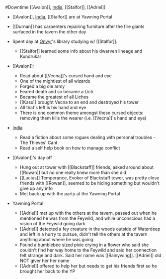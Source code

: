 #Downtime 
[[Avalon]], [India](PCs/Current/India.md), [[Stalfor]], [[Adriel]]

- [[Avalon]], [India](PCs/Current/India.md), [[Stalfor]] are at Yawning Portal
- [[Durnan]] has carpenters repairing furniture after the fire giants surfaced in the tavern the other day
- Spent day at [Onvyr](NPCs/01_General/Onvyr.md)'s library studying w/ [[Stalfor]]. 
	- [[Stalfor]] learned some info about his dwarven lineage and Kundrukar
- [[Avalon]]:
	- Read about [[Vecna]]'s cursed hand and eye
	- One of the mightiest of all wizards
	- Forged a big ole army
	- Feared death and so became a Lich
	- Became the greatest of all Liches
	- [[Kass]] brought Vecna to an end and destroyed his tower
	- All that's left is his hand and eye
	- There is one common theme amongst these cursed objects: removing them kills the wearer (i.e. [[Vecna]]'s hand and eye)
- [India](PCs/Current/India.md)
	- Read a fiction about some rogues dealing with personal troubles - The Thieves' Cant
	- Read a self help book on how to manage conflict

- [[Avalon]]'s day off
	- Hung out at tower with [[Blackstaff]] friends, asked around about [[Rowan]] but no one really knew more than she did
	- [[Lucius]] Temperance, Evoker of Blackstaff tower, was pretty close friends with [[Rowan]], seemed to be hiding something but wouldn't give up any info
	- Met back up with the party at the Yawning Portal

- Yawning Portal:
	- [[Adriel]] met up with the others at the tavern, passed out when he mentioned he was from the Feywild, and while unconscious had a vision of the Feywild going dark
	- [[Adriel]] detected a fey creature in the woods outside of Waterdeep and left in a hurry to pursue, didn't tell the others at the tavern anything about where he was going
	- Found a bumblebee sized pixie crying in a flower who said she couldn't find her way home to the Feywild and said her connection felt strange and dark. Said her name was [[Rainywing]]. [[Adriel]] did NOT giver her her name
	- [[Adriel]] offered to help her but needs to get his friends first so he brought her back to the YP